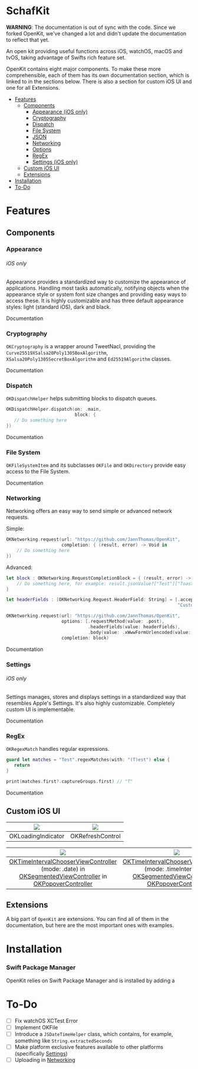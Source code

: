 # SchafKit

**WARNING**: The documentation is out of sync with the code.
Since we forked OpenKit, we've changed a lot and didn't update the documentation to reflect that yet.

An open kit providing useful functions across iOS, watchOS, macOS and tvOS, taking advantage of Swifts rich feature set.

OpenKit contains eight major components. To make these more comprehensible, each of them has its own documentation section, which is linked to in the sections below.
There is also a section for custom iOS UI and one for all Extensions.

- [Features](#features)
   - [Components](#components)
      - [Appearance (iOS only)](#appearance)
      - [Cryptography](#cryptography)
      - [Dispatch](#dispatch)
      - [File System](#file-system)
      - [JSON](#json)
      - [Networking](#networking)
      - [Options](#options)
      - [RegEx](#regex)
      - [Settings (iOS only)](#settings)
   - [Custom iOS UI](#custom-ios-ui)
   - [Extensions](#extensions)
-  [Installation](#installation)
-  [To-Do](#to-do)

# Features

## Components

### Appearance
###### iOS only
Appearance provides a standardized way to customize the appearance of applications. Handling most tasks automatically, notifying objects when the appearance style or system font size changes and providing easy ways to access these. It is highly customizable and has three default appearance styles: light (standard iOS), dark and black.

Documentation

### Cryptography
`OKCryptography` is a wrapper around TweetNacl, providing the `Curve25519XSalsa20Poly1305BoxAlgorithm`, `XSalsa20Poly1305SecretBoxAlgorithm` and `Ed25519Algorithm` classes.

Documentation

### Dispatch
`OKDispatchHelper` helps submitting blocks to dispatch queues.

```swift
OKDispatchHelper.dispatch(on: .main,
                          block: {
   // Do something here
})
```

Documentation

### File System
`OKFileSystemItem` and its subclasses `OKFile` and `OKDirectory` provide easy access to the File System.

Documentation

### Networking
Networking offers an easy way to send simple or advanced network requests.

Simple:
```swift
OKNetworking.request(url: "https://github.com/JannThomas/OpenKit",
                     completion: { (result, error) -> Void in 
    // Do something here
})
```

Advanced:
```swift
let block : OKNetworking.RequestCompletionBlock = { (result, error) -> Void in 
    // Do something here, for example: result.jsonValue?["Test"]["Toast"]
}

let headerFields : [OKNetworking.Request.HeaderField: String] = [.accept : "*/*",
                                                                 "CustomField" : "CustomValue"]

OKNetworking.request(url: "https://github.com/JannThomas/OpenKit",
                     options: [.requestMethod(value: .post), 
                               .headerFields(value: headerFields), 
                               .body(value: .xWwwFormUrlencoded(value: ["Key" : "Value"]))],
                     completion: block)
```

Documentation

### Settings
###### iOS only
Settings manages, stores and displays settings in a standardized way that resembles Apple's Settings. It's also highly customizable. Completely custom UI is implementable.

Documentation

### RegEx
`OKRegexMatch` handles regular expressions.

```swift
guard let matches = "Test".regexMatches(with: "(T)est") else {
   return
}

print(matches.first?.captureGroups.first) // "T"
```

Documentation

## Custom iOS UI
| ![](http://jannthomas.com/OpenKit/Resources/iOS/OKLoadingIndicator.gif) | ![](http://jannthomas.com/OpenKit/Resources/iOS/OKRefreshControl.gif) |
| :---: | :---: |
| OKLoadingIndicator | OKRefreshControl |


| ![](http://jannthomas.com/OpenKit/Resources/iOS/popover1.png) | ![](http://jannthomas.com/OpenKit/Resources/iOS/popover2.png) | ![](http://jannthomas.com/OpenKit/Resources/iOS/popover3.png) |
| :---: | :---: | :---: |
| [OKTimeIntervalChooserViewController]() (mode: .date) in [OKSegmentedViewController]() in [OKPopoverController]() | [OKTimeIntervalChooserViewController]() (mode: .timeInterval) in [OKSegmentedViewController]() in [OKPopoverController]() | [OKTimeIntervalChooserViewController]() (mode: .timeInDay) in [OKBottomSheetPopoverController]() |

## Extensions

A big part of `OpenKit` are extensions. You can find all of them in the documentation, but here are the most important ones with examples.

# Installation

### Swift Package Manager

OpenKit relies on Swift Package Manager and is installed by adding a

# To-Do
- [ ] Fix watchOS XCTest Error
- [ ] Implement OKFile
- [ ] Introduce a ```JSDateTimeHelper``` class, which contains, for example, something like ```String.extractedSeconds```
- [ ] Make platform exclusive features available to other platforms (specifically [Settings](#settings))
- [ ] Uploading in [Networking](#networking)
